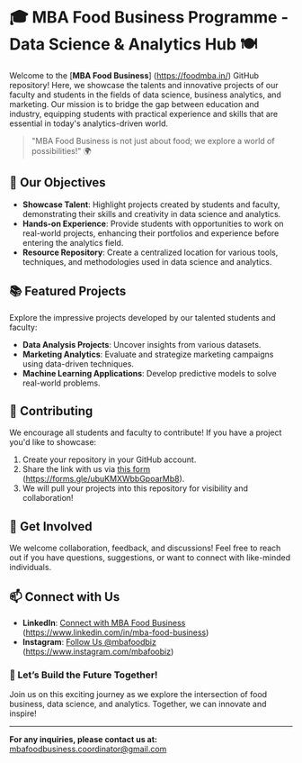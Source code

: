# 🎓 MBA Food Business Programme - Data Science & Analytics Hub 🍽️

Welcome to the [**MBA Food Business**] (https://foodmba.in/) GitHub repository! Here, we showcase the talents and innovative projects of our faculty and students in the fields of data science, business analytics, and marketing. Our mission is to bridge the gap between education and industry, equipping students with practical experience and skills that are essential in today's analytics-driven world.

> "MBA Food Business is not just about food; we explore a world of possibilities!" 🌍

## 🚀 Our Objectives

- **Showcase Talent**: Highlight projects created by students and faculty, demonstrating their skills and creativity in data science and analytics.
- **Hands-on Experience**: Provide students with opportunities to work on real-world projects, enhancing their portfolios and experience before entering the analytics field.
- **Resource Repository**: Create a centralized location for various tools, techniques, and methodologies used in data science and analytics.

## 📚 Featured Projects

Explore the impressive projects developed by our talented students and faculty:

- **Data Analysis Projects**: Uncover insights from various datasets.
- **Marketing Analytics**: Evaluate and strategize marketing campaigns using data-driven techniques.
- **Machine Learning Applications**: Develop predictive models to solve real-world problems.

## 📁 Contributing

We encourage all students and faculty to contribute! If you have a project you'd like to showcase:

1. Create your repository in your GitHub account.
2. Share the link with us via [this form](#) (https://forms.gle/ubuKMXWbbGpoarMb8).
3. We will pull your projects into this repository for visibility and collaboration!

## 🤝 Get Involved

We welcome collaboration, feedback, and discussions! Feel free to reach out if you have questions, suggestions, or want to connect with like-minded individuals.

## 📫 Connect with Us

- **LinkedIn**: [Connect with MBA Food Business](#) (https://www.linkedin.com/in/mba-food-business)
- **Instagram**: [Follow Us @mbafoodbiz](#) (https://www.instagram.com/mbafoobiz)

### 🌟 Let’s Build the Future Together!

Join us on this exciting journey as we explore the intersection of food business, data science, and analytics. Together, we can innovate and inspire!

---

**For any inquiries, please contact us at:** [mbafoodbusiness.coordinator@gmail.com](mailto:mbafoodbusiness.coordinator@gmail.com)
